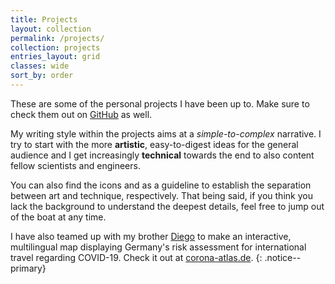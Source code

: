```yaml
---
title: Projects
layout: collection
permalink: /projects/
collection: projects
entries_layout: grid
classes: wide
sort_by: order
---
```


These are some of the personal projects I have been up to. Make sure to check them out on
[GitHub]({{site.github.owner_url}}) as well.

My writing style within the projects aims at a _simple-to-complex_ narrative.
I try to start with
the more **artistic**, easy-to-digest ideas for the general audience and I get increasingly **technical**
towards the end to also
content fellow scientists and engineers.

You can also find the icons
<i class="fas fa-palette"></i> and
<i class="fas fa-laptop-code"></i>
as a guideline to establish the separation between art and technique, respectively.
That being said, if you think you lack the background to understand the deepest details,
feel free to jump out of the boat at any time.

[<i class="fas fa-globe-europe"></i>][corona-atlas]
I have also teamed up with my brother [Diego](https://dieghernan.github.io/)
to make an interactive, multilingual map displaying Germany's risk assessment
for international travel regarding COVID-19. Check it out at
[corona-atlas.de][corona-atlas].
 {: .notice--primary}
 
[corona-atlas]: https://corona-atlas.de/en
